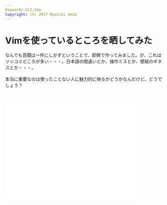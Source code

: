 ```yaml
---
Keywords:CLI,Vim
Copyright: (C) 2017 Ryuichi Ueda
---
```


# Vimを使っているところを晒してみた
なんでも百聞は一件にしかずということで、即興で作ってみました。が、これはツッコミどころが多い・・・。日本語の間違いとか、操作ミスとか、壁紙のギネスとか・・・。<br />
<br />
本当に重要なのは使ったことない人に魅力的に映るかどうかなんだけど、どうでしょう？<br />
<br />
<br />
<iframe width="420" height="315" src="//www.youtube.com/embed/Zkcmmy6iYrQ" frameborder="0" allowfullscreen></iframe>
